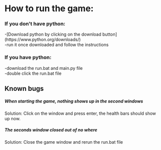 <h1>How to run the game:</h1>

<h3>If you don't have python:</h3>
-[Download python by clicking on the download button](https://www.python.org/downloads/)
<br>
-run it once downloaded and follow the instructions

<h3>If you have python:</h3>
-download the run.bat and main.py file
<br>
-double click the run.bat file

<h2>Known bugs</h2>

<h5>When starting the game, nothing shows up in the second windows</h5>
Solution: Click on the window and press enter, the health bars should show up now.
<br>
<h5>The seconds window closed out of no where</h5>
Solution: Close the game window and rerun the run.bat file
